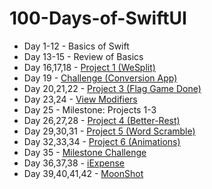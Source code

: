 # 100-Days-of-SwiftUI
* Day 1-12 - Basics of Swift
* Day 13-15 - Review of Basics
* Day 16,17,18 - [Project 1 (WeSplit)](https://github.com/gokulnair2001/100-Days-of-SwiftUI/tree/master/WeSplit)
* Day 19 - [Challenge (Conversion App)](https://github.com/gokulnair2001/100-Days-of-SwiftUI/tree/master/Unit%20Converter)
* Day 20,21,22 - [Project 3 (Flag Game Done)](https://github.com/gokulnair2001/100-Days-of-SwiftUI/tree/master/Flag%20Game)
* Day 23,24 - [View Modifiers](https://github.com/gokulnair2001/100-Days-of-SwiftUI/tree/master/Custom%20Modifiers)
* Day 25 -  Milestone: Projects 1-3
* Day 26,27,28 - [Project 4 (Better-Rest)](https://github.com/gokulnair2001/100-Days-of-SwiftUI/tree/master/Better%20Rest)
* Day 29,30,31 - [Project 5 (Word Scramble)](https://github.com/gokulnair2001/100-Days-of-SwiftUI/tree/master/Word%20Scramble)
* Day 32,33,34 - [Project 6 (Animations)](https://github.com/gokulnair2001/100-Days-of-SwiftUI/tree/master/Animations)
* Day 35 - [Milestone Challenge](https://github.com/gokulnair2001/100-Days-of-SwiftUI/tree/master/Edutainment)
* Day 36,37,38 - [iExpense](https://github.com/gokulnair2001/100-Days-of-SwiftUI/tree/master/iExpense)
* Day 39,40,41,42 - [MoonShot](https://github.com/gokulnair2001/100-Days-of-SwiftUI/tree/master/MoonShot)
